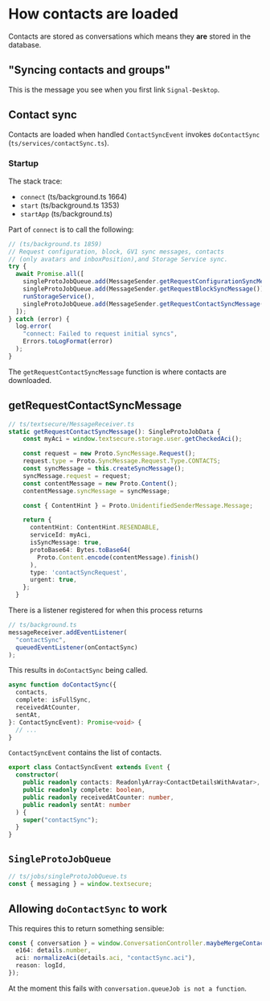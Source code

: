# How contacts are loaded

Contacts are stored as conversations which means they **are** stored in the database.

## "Syncing contacts and groups"

This is the message you see when you first link `Signal-Desktop`.

## Contact sync

Contacts are loaded when handled `ContactSyncEvent` invokes `doContactSync` (`ts/services/contactSync.ts`).

### Startup

The stack trace:

- `connect` (ts/background.ts 1664)
- `start` (ts/background.ts 1353)
- `startApp` (ts/background.ts)

Part of `connect` is to call the following:

```ts
// (ts/background.ts 1859)
// Request configuration, block, GV1 sync messages, contacts
// (only avatars and inboxPosition),and Storage Service sync.
try {
  await Promise.all([
    singleProtoJobQueue.add(MessageSender.getRequestConfigurationSyncMessage()),
    singleProtoJobQueue.add(MessageSender.getRequestBlockSyncMessage()),
    runStorageService(),
    singleProtoJobQueue.add(MessageSender.getRequestContactSyncMessage()),
  ]);
} catch (error) {
  log.error(
    "connect: Failed to request initial syncs",
    Errors.toLogFormat(error)
  );
}
```

The `getRequestContactSyncMessage` function is where contacts are downloaded.

## getRequestContactSyncMessage

```ts
// ts/textsecure/MessageReceiver.ts
static getRequestContactSyncMessage(): SingleProtoJobData {
    const myAci = window.textsecure.storage.user.getCheckedAci();

    const request = new Proto.SyncMessage.Request();
    request.type = Proto.SyncMessage.Request.Type.CONTACTS;
    const syncMessage = this.createSyncMessage();
    syncMessage.request = request;
    const contentMessage = new Proto.Content();
    contentMessage.syncMessage = syncMessage;

    const { ContentHint } = Proto.UnidentifiedSenderMessage.Message;

    return {
      contentHint: ContentHint.RESENDABLE,
      serviceId: myAci,
      isSyncMessage: true,
      protoBase64: Bytes.toBase64(
        Proto.Content.encode(contentMessage).finish()
      ),
      type: 'contactSyncRequest',
      urgent: true,
    };
  }
```

There is a listener registered for when this process returns

```ts
// ts/background.ts
messageReceiver.addEventListener(
  "contactSync",
  queuedEventListener(onContactSync)
);
```

This results in `doContactSync` being called.

```ts
async function doContactSync({
  contacts,
  complete: isFullSync,
  receivedAtCounter,
  sentAt,
}: ContactSyncEvent): Promise<void> {
  // ...
}
```

`ContactSyncEvent` contains the list of contacts.

```ts
export class ContactSyncEvent extends Event {
  constructor(
    public readonly contacts: ReadonlyArray<ContactDetailsWithAvatar>,
    public readonly complete: boolean,
    public readonly receivedAtCounter: number,
    public readonly sentAt: number
  ) {
    super("contactSync");
  }
}
```

## `SingleProtoJobQueue`

```ts
// ts/jobs/singleProtoJobQueue.ts
const { messaging } = window.textsecure;
```

## Allowing `doContactSync` to work

This requires this to return something sensible:

```ts
const { conversation } = window.ConversationController.maybeMergeContacts({
  e164: details.number,
  aci: normalizeAci(details.aci, "contactSync.aci"),
  reason: logId,
});
```

At the moment this fails with `conversation.queueJob is not a function`.

